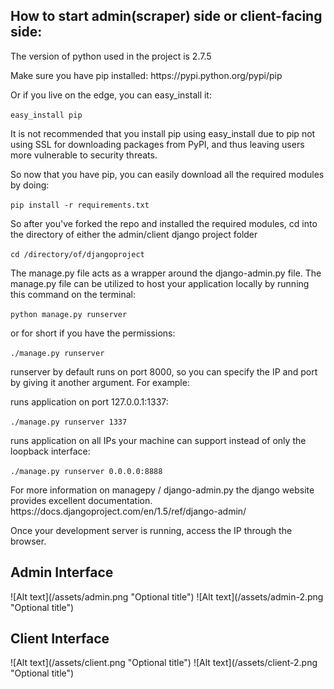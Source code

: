 <h2>How to start admin(scraper) side or client-facing side:</h2>
<p>The version of python used in the project is 2.7.5</p>
<p>Make sure you have pip installed: https://pypi.python.org/pypi/pip</p>
<p>Or if you live on the edge, you can easy_install it:</p>
<p><code>easy_install pip</code></p> 
<p>It is not recommended that you install pip using easy_install due to pip not using SSL for downloading packages from PyPI, and thus leaving users more vulnerable to security threats. </p>
<p>So now that you have pip, you can easily download all the required modules by doing:</p>
<p><code>pip install -r requirements.txt</code></p>
So after you've forked the repo and installed the required modules, cd into the directory of either the admin/client django project folder
<p><code>cd /directory/of/djangoproject</code></p>
The manage.py file acts as a wrapper around the django-admin.py file. The manage.py file can be utilized to host your application locally by running this command on the terminal:
<p><code>python manage.py runserver</code></p>
or for short if you have the permissions:
<p><code>./manage.py runserver</code></p>
runserver by default runs on port 8000, so you can specify the IP and port by giving it another argument. For example:
<p>runs application on port 127.0.0.1:1337:</p> <p><code>./manage.py runserver 1337</code></p>
<p>runs application on all IPs your machine can support instead of only the loopback interface:</p> <p><code>./manage.py runserver 0.0.0.0:8888</code></p>
For more information on managepy / django-admin.py the django website provides excellent documentation. https://docs.djangoproject.com/en/1.5/ref/django-admin/
<p>Once your development server is running, access the IP through the browser.</p>

<h2>Admin Interface</h2>
![Alt text](/assets/admin.png "Optional title")
![Alt text](/assets/admin-2.png "Optional title")

<h2>Client Interface</h2>
![Alt text](/assets/client.png "Optional title")
![Alt text](/assets/client-2.png "Optional title")
